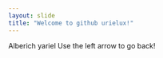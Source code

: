 ```yaml
---
layout: slide
title: "Welcome to github urielux!"
---
```

Alberich yariel
Use the left arrow to go back!
